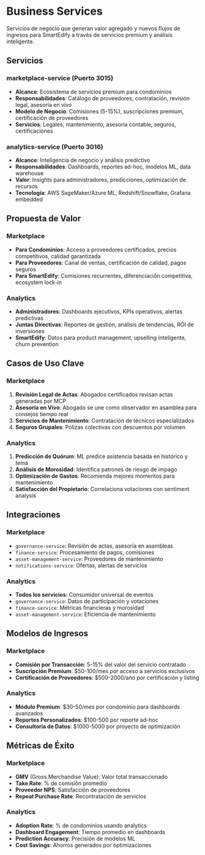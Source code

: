 # Business Services

Servicios de negocio que generan valor agregado y nuevos flujos de ingresos para SmartEdify a través de servicios premium y análisis inteligente.

## Servicios

### marketplace-service (Puerto 3015)
- **Alcance**: Ecosistema de servicios premium para condominios
- **Responsabilidades**: Catálogo de proveedores, contratación, revisión legal, asesoría en vivo
- **Modelo de Negocio**: Comisiones (5-15%), suscripciones premium, certificación de proveedores
- **Servicios**: Legales, mantenimiento, asesoría contable, seguros, certificaciones

### analytics-service (Puerto 3016)
- **Alcance**: Inteligencia de negocio y análisis predictivo
- **Responsabilidades**: Dashboards, reportes ad-hoc, modelos ML, data warehouse
- **Valor**: Insights para administradores, predicciones, optimización de recursos
- **Tecnología**: AWS SageMaker/Azure ML, Redshift/Snowflake, Grafana embedded

## Propuesta de Valor

### Marketplace
- **Para Condominios**: Acceso a proveedores certificados, precios competitivos, calidad garantizada
- **Para Proveedores**: Canal de ventas, certificación de calidad, pagos seguros
- **Para SmartEdify**: Comisiones recurrentes, diferenciación competitiva, ecosystem lock-in

### Analytics
- **Administradores**: Dashboards ejecutivos, KPIs operativos, alertas predictivas
- **Juntas Directivas**: Reportes de gestión, análisis de tendencias, ROI de inversiones
- **SmartEdify**: Datos para product management, upselling inteligente, churn prevention

## Casos de Uso Clave

### Marketplace
1. **Revisión Legal de Actas**: Abogados certificados revisan actas generadas por MCP
2. **Asesoría en Vivo**: Abogado se une como observador en asamblea para consejos tiempo real
3. **Servicios de Mantenimiento**: Contratación de técnicos especializados
4. **Seguros Grupales**: Pólizas colectivas con descuentos por volumen

### Analytics
1. **Predicción de Quórum**: ML predice asistencia basada en histórico y tema
2. **Análisis de Morosidad**: Identifica patrones de riesgo de impago
3. **Optimización de Gastos**: Recomienda mejores momentos para mantenimiento
4. **Satisfacción del Propietario**: Correlaciona votaciones con sentiment analysis

## Integraciones

### Marketplace
- `governance-service`: Revisión de actas, asesoría en asambleas
- `finance-service`: Procesamiento de pagos, comisiones
- `asset-management-service`: Proveedores de mantenimiento
- `notifications-service`: Ofertas, alertas de servicios

### Analytics
- **Todos los servicios**: Consumidor universal de eventos
- `governance-service`: Datos de participación y votaciones
- `finance-service`: Métricas financieras y morosidad
- `asset-management-service`: Eficiencia de mantenimiento

## Modelos de Ingresos

### Marketplace
- **Comisión por Transacción**: 5-15% del valor del servicio contratado
- **Suscripción Premium**: $50-100/mes por acceso a servicios exclusivos
- **Certificación de Proveedores**: $500-2000/año por certificación y listing

### Analytics
- **Módulo Premium**: $30-50/mes por condominio para dashboards avanzados
- **Reportes Personalizados**: $100-500 por reporte ad-hoc
- **Consultoría de Datos**: $1000-5000 por proyecto de optimización

## Métricas de Éxito

### Marketplace
- **GMV** (Gross Merchandise Value): Valor total transaccionado
- **Take Rate**: % de comisión promedio
- **Proveedor NPS**: Satisfacción de proveedores
- **Repeat Purchase Rate**: Recontratación de servicios

### Analytics
- **Adoption Rate**: % de condominios usando analytics
- **Dashboard Engagement**: Tiempo promedio en dashboards
- **Prediction Accuracy**: Precisión de modelos ML
- **Cost Savings**: Ahorros generados por optimizaciones